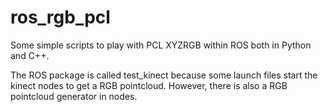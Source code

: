 # ros_rgb_pcl

Some simple scripts to play with PCL XYZRGB within ROS both in Python and C++.

The ROS package is called test_kinect because some launch files start the kinect nodes to get a RGB pointcloud. However, there is also a RGB pointcloud generator in nodes.
